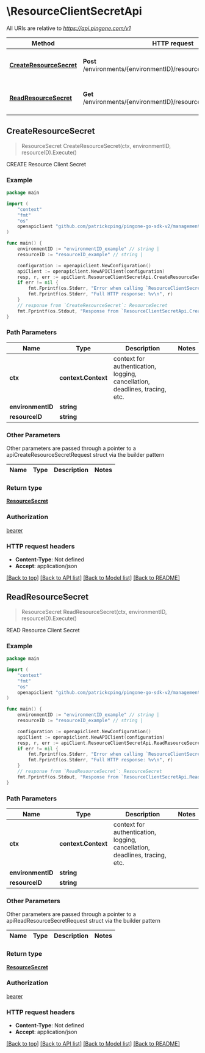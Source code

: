 # \ResourceClientSecretApi

All URIs are relative to *https://api.pingone.com/v1*

Method | HTTP request | Description
------------- | ------------- | -------------
[**CreateResourceSecret**](ResourceClientSecretApi.md#CreateResourceSecret) | **Post** /environments/{environmentID}/resources/{resourceID}/secret | CREATE Resource Client Secret
[**ReadResourceSecret**](ResourceClientSecretApi.md#ReadResourceSecret) | **Get** /environments/{environmentID}/resources/{resourceID}/secret | READ Resource Client Secret



## CreateResourceSecret

> ResourceSecret CreateResourceSecret(ctx, environmentID, resourceID).Execute()

CREATE Resource Client Secret

### Example

```go
package main

import (
    "context"
    "fmt"
    "os"
    openapiclient "github.com/patrickcping/pingone-go-sdk-v2/management"
)

func main() {
    environmentID := "environmentID_example" // string | 
    resourceID := "resourceID_example" // string | 

    configuration := openapiclient.NewConfiguration()
    apiClient := openapiclient.NewAPIClient(configuration)
    resp, r, err := apiClient.ResourceClientSecretApi.CreateResourceSecret(context.Background(), environmentID, resourceID).Execute()
    if err != nil {
        fmt.Fprintf(os.Stderr, "Error when calling `ResourceClientSecretApi.CreateResourceSecret``: %v\n", err)
        fmt.Fprintf(os.Stderr, "Full HTTP response: %v\n", r)
    }
    // response from `CreateResourceSecret`: ResourceSecret
    fmt.Fprintf(os.Stdout, "Response from `ResourceClientSecretApi.CreateResourceSecret`: %v\n", resp)
}
```

### Path Parameters


Name | Type | Description  | Notes
------------- | ------------- | ------------- | -------------
**ctx** | **context.Context** | context for authentication, logging, cancellation, deadlines, tracing, etc.
**environmentID** | **string** |  | 
**resourceID** | **string** |  | 

### Other Parameters

Other parameters are passed through a pointer to a apiCreateResourceSecretRequest struct via the builder pattern


Name | Type | Description  | Notes
------------- | ------------- | ------------- | -------------



### Return type

[**ResourceSecret**](ResourceSecret.md)

### Authorization

[bearer](../README.md#bearer)

### HTTP request headers

- **Content-Type**: Not defined
- **Accept**: application/json

[[Back to top]](#) [[Back to API list]](../README.md#documentation-for-api-endpoints)
[[Back to Model list]](../README.md#documentation-for-models)
[[Back to README]](../README.md)


## ReadResourceSecret

> ResourceSecret ReadResourceSecret(ctx, environmentID, resourceID).Execute()

READ Resource Client Secret

### Example

```go
package main

import (
    "context"
    "fmt"
    "os"
    openapiclient "github.com/patrickcping/pingone-go-sdk-v2/management"
)

func main() {
    environmentID := "environmentID_example" // string | 
    resourceID := "resourceID_example" // string | 

    configuration := openapiclient.NewConfiguration()
    apiClient := openapiclient.NewAPIClient(configuration)
    resp, r, err := apiClient.ResourceClientSecretApi.ReadResourceSecret(context.Background(), environmentID, resourceID).Execute()
    if err != nil {
        fmt.Fprintf(os.Stderr, "Error when calling `ResourceClientSecretApi.ReadResourceSecret``: %v\n", err)
        fmt.Fprintf(os.Stderr, "Full HTTP response: %v\n", r)
    }
    // response from `ReadResourceSecret`: ResourceSecret
    fmt.Fprintf(os.Stdout, "Response from `ResourceClientSecretApi.ReadResourceSecret`: %v\n", resp)
}
```

### Path Parameters


Name | Type | Description  | Notes
------------- | ------------- | ------------- | -------------
**ctx** | **context.Context** | context for authentication, logging, cancellation, deadlines, tracing, etc.
**environmentID** | **string** |  | 
**resourceID** | **string** |  | 

### Other Parameters

Other parameters are passed through a pointer to a apiReadResourceSecretRequest struct via the builder pattern


Name | Type | Description  | Notes
------------- | ------------- | ------------- | -------------



### Return type

[**ResourceSecret**](ResourceSecret.md)

### Authorization

[bearer](../README.md#bearer)

### HTTP request headers

- **Content-Type**: Not defined
- **Accept**: application/json

[[Back to top]](#) [[Back to API list]](../README.md#documentation-for-api-endpoints)
[[Back to Model list]](../README.md#documentation-for-models)
[[Back to README]](../README.md)

